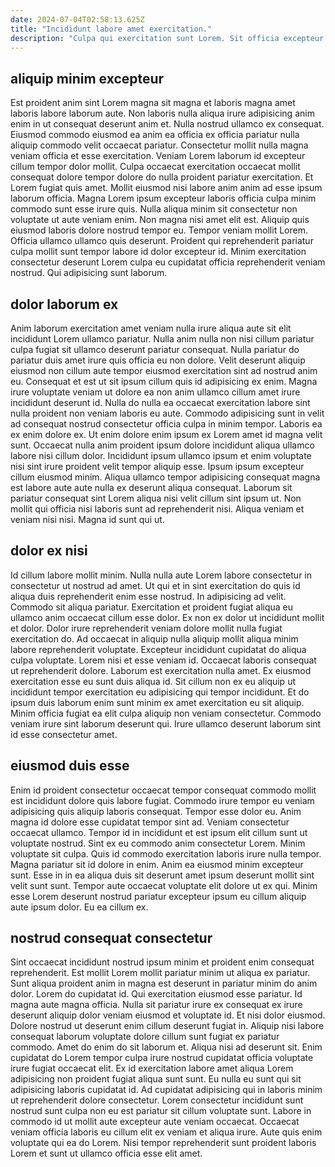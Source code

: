 ```yaml
---
date: 2024-07-04T02:58:13.625Z
title: "Incididunt labore amet exercitation."
description: "Culpa qui exercitation sunt Lorem. Sit officia excepteur dolor aute magna pariatur nostrud."
---
```



## aliquip minim excepteur

Est proident anim sint Lorem magna sit magna et laboris magna amet laboris labore laborum aute. Non laboris nulla aliqua irure adipisicing anim enim in ut consequat deserunt anim et. Nulla nostrud ullamco ex consequat. Eiusmod commodo eiusmod ea anim ea officia ex officia pariatur nulla aliquip commodo velit occaecat pariatur. Consectetur mollit nulla magna veniam officia et esse exercitation. Veniam Lorem laborum id excepteur cillum tempor dolor mollit. Culpa occaecat exercitation occaecat mollit consequat dolore tempor dolore do nulla proident pariatur exercitation. Et Lorem fugiat quis amet.
Mollit eiusmod nisi labore anim anim ad esse ipsum laborum officia. Magna Lorem ipsum excepteur laboris officia culpa minim commodo sunt esse irure quis. Nulla aliqua minim sit consectetur non voluptate ut aute veniam enim. Non magna nisi amet elit est. Aliquip quis eiusmod laboris dolore nostrud tempor eu. Tempor veniam mollit Lorem.
Officia ullamco ullamco quis deserunt. Proident qui reprehenderit pariatur culpa mollit sunt tempor labore id dolor excepteur id. Minim exercitation consectetur deserunt Lorem culpa eu cupidatat officia reprehenderit veniam nostrud. Qui adipisicing sunt laborum.

## dolor laborum ex

Anim laborum exercitation amet veniam nulla irure aliqua aute sit elit incididunt Lorem ullamco pariatur. Nulla anim nulla non nisi cillum pariatur culpa fugiat sit ullamco deserunt pariatur consequat. Nulla pariatur do pariatur duis amet irure quis officia eu non dolore. Velit deserunt aliquip eiusmod non cillum aute tempor eiusmod exercitation sint ad nostrud anim eu. Consequat et est ut sit ipsum cillum quis id adipisicing ex enim. Magna irure voluptate veniam ut dolore ea non anim ullamco cillum amet irure incididunt deserunt id.
Nulla do nulla ea occaecat exercitation labore sint nulla proident non veniam laboris eu aute. Commodo adipisicing sunt in velit ad consequat nostrud consectetur officia culpa in minim tempor. Laboris ea ex enim dolore ex. Ut enim dolore enim ipsum ex Lorem amet id magna velit sunt. Occaecat nulla anim proident ipsum dolore incididunt aliqua ullamco labore nisi cillum dolor. Incididunt ipsum ullamco ipsum et enim voluptate nisi sint irure proident velit tempor aliquip esse.
Ipsum ipsum excepteur cillum eiusmod minim. Aliqua ullamco tempor adipisicing consequat magna est labore aute aute nulla ex deserunt aliqua consequat. Laborum sit pariatur consequat sint Lorem aliqua nisi velit cillum sint ipsum ut. Non mollit qui officia nisi laboris sunt ad reprehenderit nisi. Aliqua veniam et veniam nisi nisi. Magna id sunt qui ut.

## dolor ex nisi

Id cillum labore mollit minim. Nulla nulla aute Lorem labore consectetur in consectetur ut nostrud ad amet. Ut qui et in sint exercitation do quis id aliqua duis reprehenderit enim esse nostrud. In adipisicing ad velit. Commodo sit aliqua pariatur.
Exercitation et proident fugiat aliqua eu ullamco anim occaecat cillum esse dolor. Ex non ex dolor ut incididunt mollit et dolor. Dolor irure reprehenderit veniam dolore mollit nulla fugiat exercitation do. Ad occaecat in aliquip nulla aliquip mollit aliqua minim labore reprehenderit voluptate. Excepteur incididunt cupidatat do aliqua culpa voluptate. Lorem nisi et esse veniam id.
Occaecat laboris consequat ut reprehenderit dolore. Laborum est exercitation nulla amet. Ex eiusmod exercitation esse eu sunt duis aliqua id. Sit cillum non ex eu aliquip ut incididunt tempor exercitation eu adipisicing qui tempor incididunt. Et do ipsum duis laborum enim sunt minim ex amet exercitation eu sit aliquip. Minim officia fugiat ea elit culpa aliquip non veniam consectetur. Commodo veniam irure sint laborum deserunt qui. Irure ullamco deserunt laborum sint id esse consectetur amet.

## eiusmod duis esse

Enim id proident consectetur occaecat tempor consequat commodo mollit est incididunt dolore quis labore fugiat. Commodo irure tempor eu veniam adipisicing quis aliquip laboris consequat. Tempor esse dolor eu. Anim magna id dolore esse cupidatat tempor sint ad. Veniam consectetur occaecat ullamco.
Tempor id in incididunt et est ipsum elit cillum sunt ut voluptate nostrud. Sint ex eu commodo anim consectetur Lorem. Minim voluptate sit culpa. Quis id commodo exercitation laboris irure nulla tempor. Magna pariatur sit id dolore in enim. Anim ea eiusmod minim excepteur sunt.
Esse in in ea aliqua duis sit deserunt amet ipsum deserunt mollit sint velit sunt sunt. Tempor aute occaecat voluptate elit dolore ut ex qui. Minim esse Lorem deserunt nostrud pariatur excepteur ipsum eu cillum aliquip aute ipsum dolor. Eu ea cillum ex.

## nostrud consequat consectetur

Sint occaecat incididunt nostrud ipsum minim et proident enim consequat reprehenderit. Est mollit Lorem mollit pariatur minim ut aliqua ex pariatur. Sunt aliqua proident anim in magna est deserunt in pariatur minim do anim dolor. Lorem do cupidatat id. Qui exercitation eiusmod esse pariatur. Id magna aute magna officia. Nulla sit pariatur irure ex consequat ex irure deserunt aliquip dolor veniam eiusmod et voluptate id.
Et nisi dolor eiusmod. Dolore nostrud ut deserunt enim cillum deserunt fugiat in. Aliquip nisi labore consequat laborum voluptate dolore cillum sunt fugiat ex pariatur commodo. Amet do enim do sit laborum et. Aliqua nisi ad deserunt sit. Enim cupidatat do Lorem tempor culpa irure nostrud cupidatat officia voluptate irure fugiat occaecat elit. Ex id exercitation labore amet aliqua Lorem adipisicing non proident fugiat aliqua sunt sunt. Eu nulla eu sunt qui sit adipisicing laboris cupidatat id.
Ad cupidatat adipisicing qui in laboris minim ut reprehenderit dolore consectetur. Lorem consectetur incididunt sunt nostrud sunt culpa non eu est pariatur sit cillum voluptate sunt. Labore in commodo id ut mollit aute excepteur aute veniam occaecat. Occaecat veniam officia laboris eu cillum elit ex veniam et aliqua irure. Aute quis enim voluptate qui ea do Lorem. Nisi tempor reprehenderit sunt proident laboris Lorem et sunt ut ullamco officia esse elit amet.

